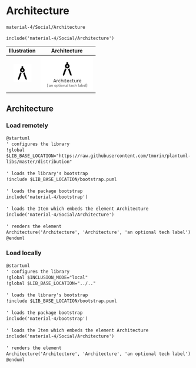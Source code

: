 # Architecture


```text
material-4/Social/Architecture
```

```text
include('material-4/Social/Architecture')
```



| Illustration | Architecture |
| :---: | :---: |
| ![illustration for Illustration](../../material-4/Social/Architecture.png) | ![illustration for Architecture](../../material-4/Social/Architecture.Local.png) |




## Architecture

### Load remotely
```plantuml
@startuml
' configures the library
!global $LIB_BASE_LOCATION="https://raw.githubusercontent.com/tmorin/plantuml-libs/master/distribution"

' loads the library's bootstrap
!include $LIB_BASE_LOCATION/bootstrap.puml

' loads the package bootstrap
include('material-4/bootstrap')

' loads the Item which embeds the element Architecture
include('material-4/Social/Architecture')

' renders the element
Architecture('Architecture', 'Architecture', 'an optional tech label')
@enduml
```

### Load locally
```plantuml
@startuml
' configures the library
!global $INCLUSION_MODE="local"
!global $LIB_BASE_LOCATION="../.."

' loads the library's bootstrap
!include $LIB_BASE_LOCATION/bootstrap.puml

' loads the package bootstrap
include('material-4/bootstrap')

' loads the Item which embeds the element Architecture
include('material-4/Social/Architecture')

' renders the element
Architecture('Architecture', 'Architecture', 'an optional tech label')
@enduml
```

